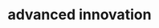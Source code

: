 ---
title : "advanced innovation"
layout: "contact"
description: "Technologies is about advancement, and innovation is to come out with something original and unique, and MHR is combining this tow terms together, to make high quality and affordable helmet for all motorcycle riders."
image : "images/hero-image/7.png"
formspree_action: "/mail.php"

---